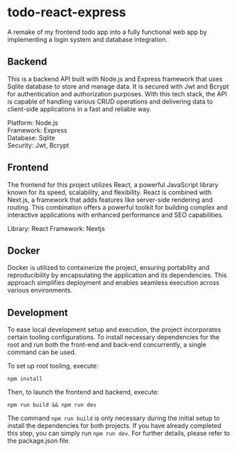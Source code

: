 # todo-react-express
A remake of my frontend todo app into a fully functional web app by implementing a login system and database integration.

## Backend
This is a backend API built with Node.js and Express framework that uses Sqlite database to store and manage data. It is secured with Jwt and Bcrypt for authentication and authorization purposes. With this tech stack, the API is capable of handling various CRUD operations and delivering data to client-side applications in a fast and reliable way.

Platform: Node.js <br/>
Framework: Express <br/>
Database: Sqlite <br/>
Security: Jwt, Bcrypt <br/>

## Frontend
The frontend for this project utilizes React, a powerful JavaScript library known for its speed, scalability, and flexibility. React is combined with Next.js, a framework that adds features like server-side rendering and routing. This combination offers a powerful toolkit for building complex and interactive applications with enhanced performance and SEO capabilities.

Library: React
Framework: Nextjs

## Docker
Docker is utilized to containerize the project, ensuring portability and reproducibility by encapsulating the application and its dependencies. This approach simplifies deployment and enables seamless execution across various environments.

## Development
To ease local development setup and execution, the project incorporates certain tooling configurations. To install necessary dependencies for the root and run both the front-end and back-end concurrently, a single command can be used.

To set up root tooling, execute:
```
npm install
```

Then, to launch the frontend and backend, execute:
```
npm run build && npm run dev
```

The command `npm run build` is only necessary during the initial setup to install the dependencies for both projects. If you have already completed this step, you can simply run `npm run dev`. For further details, please refer to the package.json file.




